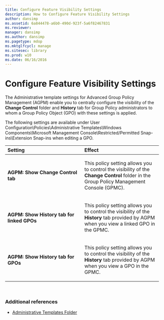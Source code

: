 ```yaml
---
title: Configure Feature Visibility Settings
description: How to Configure Feature Visibility Settings
author: dansimp
ms.assetid: 6a844478-a6b0-490d-923f-5a6f82467831
ms.reviewer: 
manager: dansimp
ms.author: dansimp
ms.pagetype: mdop
ms.mktglfcycl: manage
ms.sitesec: library
ms.prod: w10
ms.date: 06/16/2016
---
```



# Configure Feature Visibility Settings


The Administrative template settings for Advanced Group Policy Management (AGPM) enable you to centrally configure the visibility of the **Change Control** folder and **History** tab for Group Policy administrators to whom a Group Policy Object (GPO) with these settings is applied.

The following settings are available under User Configuration\\Policies\\Administrative Templates\\Windows Components\\Microsoft Management Console\\Restricted/Permitted Snap-ins\\Extension Snap-ins when editing a GPO.

<table>
<colgroup>
<col width="50%" />
<col width="50%" />
</colgroup>
<thead>
<tr class="header">
<th align="left">Setting</th>
<th align="left">Effect</th>
</tr>
</thead>
<tbody>
<tr class="odd">
<td align="left"><p><strong>AGPM: Show Change Control tab</strong></p></td>
<td align="left"><p>This policy setting allows you to control the visibility of the <strong>Change Control</strong> folder in the Group Policy Management Console (GPMC).</p></td>
</tr>
<tr class="even">
<td align="left"><p><strong>AGPM: Show History tab for linked GPOs</strong></p></td>
<td align="left"><p>This policy setting allows you to control the visibility of the <strong>History</strong> tab provided by AGPM when you view a linked GPO in the GPMC.</p></td>
</tr>
<tr class="odd">
<td align="left"><p><strong>AGPM: Show History tab for GPOs</strong></p></td>
<td align="left"><p>This policy setting allows you to control the visibility of the <strong>History</strong> tab provided by AGPM when you view a GPO in the GPMC.</p></td>
</tr>
</tbody>
</table>

 

### Additional references

-   [Administrative Templates Folder](administrative-templates-folder-agpm30ops.md)

 

 





